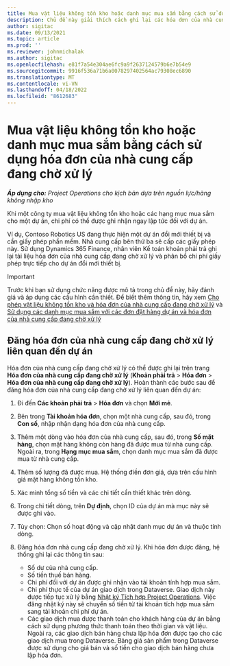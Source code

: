 ```yaml
---
title: Mua vật liệu không tồn kho hoặc danh mục mua sắm bằng cách sử dụng hóa đơn của nhà cung cấp đang chờ xử lý
description: Chủ đề này giải thích cách ghi lại các hóa đơn của nhà cung cấp đang chờ xử lý.
author: sigitac
ms.date: 09/13/2021
ms.topic: article
ms.prod: ''
ms.reviewer: johnmichalak
ms.author: sigitac
ms.openlocfilehash: e81f7a54e304ae6fc9a9f2637124579b6e7b54e9
ms.sourcegitcommit: 9916f536a71b6a0078297402564ac79308ec6890
ms.translationtype: MT
ms.contentlocale: vi-VN
ms.lasthandoff: 04/18/2022
ms.locfileid: "8612683"
---
```

# <a name="purchase-non-stocked-materials-or-procurement-categories-using-a-pending-vendor-invoice"></a>Mua vật liệu không tồn kho hoặc danh mục mua sắm bằng cách sử dụng hóa đơn của nhà cung cấp đang chờ xử lý

_**Áp dụng cho:** Project Operations cho kịch bản dựa trên nguồn lực/hàng không nhập kho_

Khi một công ty mua vật liệu không tồn kho hoặc các hạng mục mua sắm cho một dự án, chi phí có thể được ghi nhận ngay lập tức đối với dự án. 

Ví dụ, Contoso Robotics US đang thực hiện một dự án đổi mới thiết bị và cần giấy phép phần mềm. Nhà cung cấp bên thứ ba sẽ cấp các giấy phép này.  Sử dụng Dynamics 365 Finance, nhân viên Kế toán khoản phải trả ghi lại tài liệu hóa đơn của nhà cung cấp đang chờ xử lý và phân bổ chi phí giấy phép trực tiếp cho dự án đổi mới thiết bị. 

> [!IMPORTANT]
> Trước khi bạn sử dụng chức năng được mô tả trong chủ đề này, hãy đánh giá và áp dụng các cấu hình cần thiết. Để biết thêm thông tin, hãy xem [Cho phép vật liệu không tồn kho và hóa đơn của nhà cung cấp đang chờ xử lý](configure-materials-nonstocked.md) và [Sử dụng các danh mục mua sắm với các đơn đặt hàng dự án và hóa đơn của nhà cung cấp đang chờ xử lý](configure-procurement-categories.md)

## <a name="post-a-project-related-pending-vendor-invoice"></a>Đăng hóa đơn của nhà cung cấp đang chờ xử lý liên quan đến dự án 

Hóa đơn của nhà cung cấp đang chờ xử lý có thể được ghi lại trên trang **Hóa đơn của nhà cung cấp đang chờ xử lý** (**Khoản phải trả** > **Hóa đơn** > **Hóa đơn của nhà cung cấp đang chờ xử lý**). Hoàn thành các bước sau để đăng hóa đơn của nhà cung cấp đang chờ xử lý liên quan đến dự án:

1. Đi đến **Các khoản phải trả** > **Hóa đơn** và chọn **Mới mẻ**. 
1. Bên trong **Tài khoản hóa đơn**, chọn một nhà cung cấp, sau đó, trong **Con số**, nhập nhận dạng hóa đơn của nhà cung cấp.
1. Thêm một dòng vào hóa đơn của nhà cung cấp, sau đó, trong **Số mặt hàng**, chọn mặt hàng không còn hàng đã được mua từ nhà cung cấp. Ngoài ra, trong **Hạng mục mua sắm**, chọn danh mục mua sắm đã được mua từ nhà cung cấp.   
1. Thêm số lượng đã được mua. Hệ thống điền đơn giá, dựa trên cấu hình giá mặt hàng không tồn kho. 
1. Xác minh tổng số tiền và các chi tiết cần thiết khác trên dòng.
1. Trong chi tiết dòng, trên **Dự định**, chọn ID của dự án mà mục này sẽ được ghi vào.
1. Tùy chọn: Chọn số hoạt động và cập nhật danh mục dự án và thuộc tính dòng.
1. Đăng hóa đơn nhà cung cấp đang chờ xử lý. Khi hóa đơn được đăng, hệ thống ghi lại các thông tin sau:
    
    - Số dư của nhà cung cấp.
    - Số tiền thuế bán hàng.
    - Chi phí đối với dự án được ghi nhận vào tài khoản tính hợp mua sắm.
    - Chi phí thực tế của dự án giao dịch trong Dataverse.  Giao dịch này được tiếp tục xử lý bằng [Nhật ký Tích hợp Project Operations](../project-accounting/project-operations-integration-journal.md). Việc đăng nhật ký này sẽ chuyển số tiền từ tài khoản tích hợp mua sắm sang tài khoản chi phí dự án. 
    - Các giao dịch mua được thanh toán cho khách hàng của dự án bằng cách sử dụng phương thức thanh toán theo thời gian và vật liệu. Ngoài ra, các giao dịch bán hàng chưa lập hóa đơn được tạo cho các giao dịch mua trong Dataverse. Bảng giá sản phẩm trong Dataverse được sử dụng cho giá bán và số tiền cho giao dịch bán hàng chưa lập hóa đơn.
